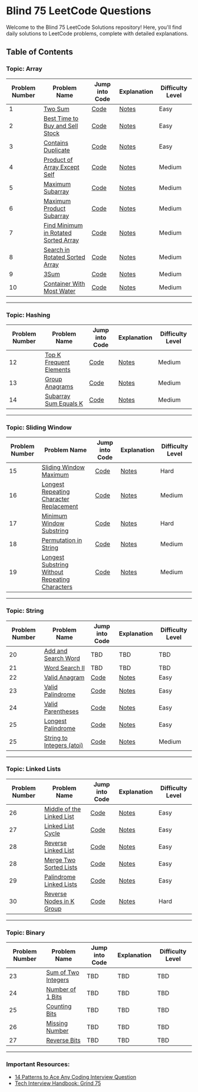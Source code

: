 # Blind 75 LeetCode Questions

<!-- ## Array
1. [Two Sum](https://leetcode.com/problems/two-sum/)
2. [Best Time to Buy and Sell Stock](https://leetcode.com/problems/best-time-to-buy-and-sell-stock/)
3. [Contains Duplicate](https://leetcode.com/problems/contains-duplicate/)
4. [Product of Array Except Self](https://leetcode.com/problems/product-of-array-except-self/)
5. [Maximum Subarray](https://leetcode.com/problems/maximum-subarray/)
6. [Maximum Product Subarray](https://leetcode.com/problems/maximum-product-subarray/)
7. [Find Minimum in Rotated Sorted Array](https://leetcode.com/problems/find-minimum-in-rotated-sorted-array/)
8. [Search in Rotated Sorted Array](https://leetcode.com/problems/search-in-rotated-sorted-array/)
9. [3Sum](https://leetcode.com/problems/3sum/)
10. [Container With Most Water](https://leetcode.com/problems/container-with-most-water/)
11. [kSum with K = 4](https://leetcode.com/problems/4sum)

## Hashing

12. [Top K Frequent Elements](https://leetcode.com/problems/top-k-frequent-elements/)
13. [Group Anagrams](https://leetcode.com/problems/group-anagrams/)
14. [Subarray Sum Equals K](https://leetcode.com/problems/subarray-sum-equals-k)

## Sliding Window

15. [Sliding Window Maximum](https://leetcode.com/problems/sliding-window-maximum/)
16. [Longest Repeating Character Replacement](https://leetcode.com/problems/longest-repeating-character-replacement/)
17. [Minimum Window Substring](https://leetcode.com/problems/minimum-window-substring/)
18. [Permutation in String](https://leetcode.com/problems/permutation-in-string/)
19. [Longest Substring Without Repeating Characters](https://leetcode.com/problems/longest-substring-without-repeating-characters/)

## String

20. [Add and Search Word](https://leetcode.com/problems/add-and-search-word-data-structure-design/)
21. [Word Search II](https://leetcode.com/problems/word-search-ii/)
22. [Valid Anagram](https://leetcode.com/problems/valid-anagram/)

## Binary
11. [Sum of Two Integers](https://leetcode.com/problems/sum-of-two-integers/)
12. [Number of 1 Bits](https://leetcode.com/problems/number-of-1-bits/)
13. [Counting Bits](https://leetcode.com/problems/counting-bits/)
14. [Missing Number](https://leetcode.com/problems/missing-number/)
15. [Reverse Bits](https://leetcode.com/problems/reverse-bits/)

## Dynamic Programming
16. [Climbing Stairs](https://leetcode.com/problems/climbing-stairs/)
17. [Coin Change](https://leetcode.com/problems/coin-change/)
18. [Longest Increasing Subsequence](https://leetcode.com/problems/longest-increasing-subsequence/)
19. [Longest Common Subsequence](https://leetcode.com/problems/longest-common-subsequence/)
20. [Word Break](https://leetcode.com/problems/word-break/)
21. [Combination Sum](https://leetcode.com/problems/combination-sum/)
22. [House Robber](https://leetcode.com/problems/house-robber/)
23. [House Robber II](https://leetcode.com/problems/house-robber-ii/)
24. [Decode Ways](https://leetcode.com/problems/decode-ways/)
25. [Unique Paths](https://leetcode.com/problems/unique-paths/)
26. [Jump Game](https://leetcode.com/problems/jump-game/)

## Interval
27. [Merge Intervals](https://leetcode.com/problems/merge-intervals/)
28. [Insert Interval](https://leetcode.com/problems/insert-interval/)
29. [Non-overlapping Intervals](https://leetcode.com/problems/non-overlapping-intervals/)
30. [Meeting Rooms](https://leetcode.com/problems/meeting-rooms/)
31. [Meeting Rooms II](https://leetcode.com/problems/meeting-rooms-ii/)

## Linked List
32. [Reverse a Linked List](https://leetcode.com/problems/reverse-linked-list/)
33. [Detect Cycle in a Linked List](https://leetcode.com/problems/linked-list-cycle/)
34. [Merge Two Sorted Lists](https://leetcode.com/problems/merge-two-sorted-lists/)
35. [Merge K Sorted Lists](https://leetcode.com/problems/merge-k-sorted-lists/)
36. [Remove Nth Node From End of List](https://leetcode.com/problems/remove-nth-node-from-end-of-list/)
37. [Reorder List](https://leetcode.com/problems/reorder-list/)

## Matrix

38. [Set Matrix Zeroes](https://leetcode.com/problems/set-matrix-zeroes/)
39. [Spiral Matrix](https://leetcode.com/problems/spiral-matrix/)
40. [Rotate Image](https://leetcode.com/problems/rotate-image/)
41. [Word Search](https://leetcode.com/problems/word-search/)
42. [Number of Islands](https://leetcode.com/problems/number-of-islands/)

## Graph

43. [Clone Graph](https://leetcode.com/problems/clone-graph/)
44. [Pacific Atlantic Water Flow](https://leetcode.com/problems/pacific-atlantic-water-flow/)
45. [Surrounded Regions](https://leetcode.com/problems/surrounded-regions/)
46. [Course Schedule](https://leetcode.com/problems/course-schedule/)
47. [Alien Dictionary](https://leetcode.com/problems/alien-dictionary/)
48. [Graph Valid Tree](https://leetcode.com/problems/graph-valid-tree/)
49. [Number of Connected Components in an Undirected Graph](https://leetcode.com/problems/number-of-connected-components-in-an-undirected-graph/)


## Heap

59. [Find Median from Data Stream](https://leetcode.com/problems/find-median-from-data-stream/)

## Stack and Queue

64. [Valid Parentheses](https://leetcode.com/problems/valid-parentheses/)
65. [Generate Parentheses](https://leetcode.com/problems/generate-parentheses/)
66. [Valid Palindrome](https://leetcode.com/problems/valid-palindrome/)
67. [Longest Palindromic Substring](https://leetcode.com/problems/longest-palindromic-substring/)
68. [Palindrome Partitioning](https://leetcode.com/problems/palindrome-partitioning/)

## Tree

69. [Invert Binary Tree](https://leetcode.com/problems/invert-binary-tree/)
70. [Maximum Depth of Binary Tree](https://leetcode.com/problems/maximum-depth-of-binary-tree/)
71. [Diameter of Binary Tree](https://leetcode.com/problems/diameter-of-binary-tree/)
72. [Balanced Binary Tree](https://leetcode.com/problems/balanced-binary-tree/)
73. [Same Tree](https://leetcode.com/problems/same-tree/)
74. [Subtree of Another Tree](https://leetcode.com/problems/subtree-of-another-tree/)
50. [Lowest Common Ancestor of a Binary Search Tree](https://leetcode.com/problems/lowest-common-ancestor-of-a-binary-search-tree/)
51. [Lowest Common Ancestor of a Binary Tree](https://leetcode.com/problems/lowest-common-ancestor-of-a-binary-tree/)
52. [Binary Tree Level Order Traversal](https://leetcode.com/problems/binary-tree-level-order-traversal/)
53. [Serialize and Deserialize Binary Tree](https://leetcode.com/problems/serialize-and-deserialize-binary-tree/)
54. [Kth Smallest Element in a BST](https://leetcode.com/problems/kth-smallest-element-in-a-bst/)
55. [Implement Trie (Prefix Tree)](https://leetcode.com/problems/implement-trie-prefix-tree/) -->

Welcome to the Blind 75 LeetCode Solutions repository! Here, you'll find daily solutions to LeetCode problems, complete with detailed explanations.

## Table of Contents

### Topic: Array

| Problem Number | Problem Name                                                                                                                    | Jump into Code | Explanation | Difficulty Level |
| -------------- | ------------------------------------------------------------------------------------------------------------------------------- | -------------- | ----------- | ---------------- |
| 1              | [Two Sum](https://leetcode.com/problems/two-sum/)                                                                               | [Code](array/2-sum/solution.py)            | [Notes](array/2-sum/notes.md)         | Easy              |
| 2              | [Best Time to Buy and Sell Stock](https://leetcode.com/problems/best-time-to-buy-and-sell-stock/)                               | [Code](array/best-time-to-buy-and-sell-stock/solution.py)            | [Notes](array/best-time-to-buy-and-sell-stock/notes.md)         | Easy              |
| 3              | [Contains Duplicate](https://leetcode.com/problems/contains-duplicate/)                                                         | [Code](array/contains-duplicate/solution.py)            | [Notes](array/contains-duplicate/notes.md)         | Easy              |
| 4              | [Product of Array Except Self](https://leetcode.com/problems/product-of-array-except-self/)                                     | [Code](array/product-of-array-except-self/solution.py)            | [Notes](array/product-of-array-except-self/notes.md)         | Medium              |
| 5              | [Maximum Subarray](https://leetcode.com/problems/maximum-subarray/)                                                             | [Code](array/maximum-subarray/solution.py)            | [Notes](array/maximum-subarray/notes.md)         | Medium              |
| 6              | [Maximum Product Subarray](https://leetcode.com/problems/maximum-product-subarray/)                                             | [Code](array/maximum-product-subarray/solution.py)            | [Notes](array/maximum-product-subarray/notes.md)         | Medium              |
| 7              | [Find Minimum in Rotated Sorted Array](https://leetcode.com/problems/find-minimum-in-rotated-sorted-array/)                     | [Code](array/find-minimum-in-rotated-sorted-array/solution.py)            | [Notes](array/find-minimum-in-rotated-sorted-array/notes.md)         | Medium              |
| 8              | [Search in Rotated Sorted Array](https://leetcode.com/problems/search-in-rotated-sorted-array/)                                 | [Code](array/search-in-rotated-sorted-array/solution.py)            | [Notes](array/search-in-rotated-sorted-array/notes.md)         | Medium              |
| 9              | [3Sum](https://leetcode.com/problems/3sum/)                                                                                     | [Code](array/3sum/solution.py)            | [Notes](array/3sum/notes.md)         | Medium              |
| 10             | [Container With Most Water](https://leetcode.com/problems/container-with-most-water/)                                           | [Code](array/container-with-most-water/solution.py)            | [Notes](array/container-with-most-water/notes.md)         | Medium              |

---

### Topic: Hashing

| Problem Number | Problem Name                                                                                                                    | Jump into Code | Explanation | Difficulty Level |
| -------------- | ------------------------------------------------------------------------------------------------------------------------------- | -------------- | ----------- | ---------------- |
| 12             | [Top K Frequent Elements](https://leetcode.com/problems/top-k-frequent-elements/)                                               | [Code](hashing/top-k-frequent-elements/solution.py)            | [Notes](hashing/top-k-frequent-elements/notes.md)         | Medium              |
| 13             | [Group Anagrams](https://leetcode.com/problems/group-anagrams/)                                                                 | [Code](hashing/group-anagrams/solution.py)            | [Notes](hashing/group-anagrams/notes.md)         | Medium              |
| 14             | [Subarray Sum Equals K](https://leetcode.com/problems/subarray-sum-equals-k)                                                    | [Code](hashing/subarray-sum-equals-k/solution.py)            | [Notes](hashing/subarray-sum-equals-k/notes.md)         | Medium              |

---

### Topic: Sliding Window

| Problem Number | Problem Name                                                                                                                    | Jump into Code | Explanation | Difficulty Level |
| -------------- | ------------------------------------------------------------------------------------------------------------------------------- | -------------- | ----------- | ---------------- |
| 15             | [Sliding Window Maximum](https://leetcode.com/problems/sliding-window-maximum/)                                                 | [Code](sliding-window/sliding-window-maximum/solution.py)            | [Notes](sliding-window/sliding-window-maximum/notes.md)         | Hard              |
| 16             | [Longest Repeating Character Replacement](https://leetcode.com/problems/longest-repeating-character-replacement/)               | [Code](sliding-window/longest-repeating-character-replacement/solution.py)            | [Notes](sliding-window/longest-repeating-character-replacement/notes.md)         | Medium              |
| 17             | [Minimum Window Substring](https://leetcode.com/problems/minimum-window-substring/)                                             | [Code](sliding-window/minimum-window-substring/solution.py)            | [Notes](sliding-window/minimum-window-substring/notes.md)         | Hard              |
| 18             | [Permutation in String](https://leetcode.com/problems/permutation-in-string/)                                                   | [Code](sliding-window/permutation-in-string/solution.py)            | [Notes](sliding-window/permutation-in-string/notes.md)         | Medium              |
| 19             | [Longest Substring Without Repeating Characters](https://leetcode.com/problems/longest-substring-without-repeating-characters/) | [Code](sliding-window/longest-substring-without-repeating-characters/solution.py)            | [Notes](sliding-window/longest-substring-without-repeating-characters/notes.md)         | Medium              |

---

### Topic: String

| Problem Number | Problem Name                                                                                                                    | Jump into Code | Explanation | Difficulty Level |
| -------------- | ------------------------------------------------------------------------------------------------------------------------------- | -------------- | ----------- | ---------------- |
| 20             | [Add and Search Word](https://leetcode.com/problems/add-and-search-word-data-structure-design/)                                 | TBD            | TBD         | TBD              |
| 21             | [Word Search II](https://leetcode.com/problems/word-search-ii/)                                                                 | TBD            | TBD         | TBD              |
| 22             | [Valid Anagram](https://leetcode.com/problems/valid-anagram/)                                                                   | [Code](string/valid-anagram/solution.py)            | [Notes](string/valid-anagram/notes.md)         | Easy              |
| 23             | [Valid Palindrome](https://leetcode.com/problems/valid-palindrome/)                                                                   | [Code](string/valid-palindrome/solution.py)            | [Notes](string/valid-palindrome/notes.md)         | Easy              |
| 24             | [Valid Parentheses](https://leetcode.com/problems/valid-parentheses/)                                                                   | [Code](string/valid-parentheses/solution.py)            | [Notes](string/valid-parentheses/notes.md)         | Easy              |
| 25             | [Longest Palindrome](https://leetcode.com/problems/longest-palindrome/)                                                                   | [Code](string/longest-palindrome/solution.py)            | [Notes](string/longest-palindrome/notes.md)         | Easy              |
| 25             | [String to Integers (atoi)](https://leetcode.com/problems/string-to-integer-atoi/)                                                                   | [Code](string/string-to-integer-atoi/solution.py)            | [Notes](string/string-to-integer-atoi/notes.md)         | Medium              |

---

### Topic: Linked Lists

| Problem Number | Problem Name                                                                                                                    | Jump into Code | Explanation | Difficulty Level |
| -------------- | ------------------------------------------------------------------------------------------------------------------------------- | -------------- | ----------- | ---------------- |
| 26             | [Middle of the Linked List](https://leetcode.com/problems/middle-of-the-linked-list)                                 | [Code](linked-lists/middle-of-the-linked-list/solution.py)            | [Notes](linked-lists/middle-of-the-linked-list/notes.md)         | Easy |
| 27             | [Linked List Cycle](https://leetcode.com/problems/linked-list-cycle)                                 | [Code](linked-lists/linked-list-cycle/solution.py)            | [Notes](linked-lists/linked-list-cycle/notes.md)         | Easy |
| 28             | [Reverse Linked List](https://leetcode.com/problems/reverse-linked-list)                                 | [Code](linked-lists/reverse-linked-list/solution.py)            | [Notes](linked-lists/reverse-linked-list/notes.md)         | Easy |
| 28             | [Merge Two Sorted Lists](https://leetcode.com/problems/merge-two-sorted-lists/)                                 | [Code](linked-lists/merge-two-sorted-lists/solution.py)            | [Notes](linked-lists/merge-two-sorted-lists/notes.md)         | Easy |
| 29             | [Palindrome Linked Lists](https://leetcode.com/problems/palindrome-linked-list)                                 | [Code](linked-lists/palindrome-linked-list/solution.py)            | [Notes](linked-lists/palindrome-linked-list/notes.md)         | Easy |
| 30             | [Reverse Nodes in K Group](https://leetcode.com/problems/reverse-nodes-in-k-group)                                 | [Code](linked-lists/reverse-nodes-in-k-group/solution.py)            | [Notes](linked-lists/reverse-nodes-in-k-group/notes.md)         | Hard |


---

### Topic: Binary

| Problem Number | Problem Name                                                                                                                    | Jump into Code | Explanation | Difficulty Level |
| -------------- | ------------------------------------------------------------------------------------------------------------------------------- | -------------- | ----------- | ---------------- |
| 23             | [Sum of Two Integers](https://leetcode.com/problems/sum-of-two-integers/)                                                       | TBD            | TBD         | TBD              |
| 24             | [Number of 1 Bits](https://leetcode.com/problems/number-of-1-bits/)                                                             | TBD            | TBD         | TBD              |
| 25             | [Counting Bits](https://leetcode.com/problems/counting-bits/)                                                                   | TBD            | TBD         | TBD              |
| 26             | [Missing Number](https://leetcode.com/problems/missing-number/)                                                                 | TBD            | TBD         | TBD              |
| 27             | [Reverse Bits](https://leetcode.com/problems/reverse-bits/)                                                                     | TBD            | TBD         | TBD              |

---


### Important Resources:

* [14 Patterns to Ace Any Coding Interview Question](https://hackernoon.com/14-patterns-to-ace-any-coding-interview-question-c5bb3357f6ed)
* [Tech Interview Handbook: Grind 75](https://www.techinterviewhandbook.org/grind75/)

